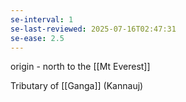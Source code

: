 ```yaml
---
se-interval: 1
se-last-reviewed: 2025-07-16T02:47:31
se-ease: 2.5
---
```

origin - north to the [[Mt Everest]]

Tributary of [[Ganga]] (Kannauj)